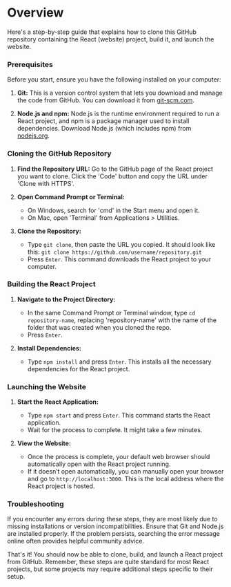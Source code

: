 # Overview

Here's a step-by-step guide that explains how to clone this GitHub repository containing the React (website) project, build it, and launch the website. 

### Prerequisites

Before you start, ensure you have the following installed on your computer:

1. **Git:** This is a version control system that lets you download and manage the code from GitHub. You can download it from [git-scm.com](https://git-scm.com/).

2. **Node.js and npm:** Node.js is the runtime environment required to run a React project, and npm is a package manager used to install dependencies. Download Node.js (which includes npm) from [nodejs.org](https://nodejs.org/).

### Cloning the GitHub Repository

1. **Find the Repository URL:** Go to the GitHub page of the React project you want to clone. Click the 'Code' button and copy the URL under 'Clone with HTTPS'.

2. **Open Command Prompt or Terminal:** 
    - On Windows, search for 'cmd' in the Start menu and open it.
    - On Mac, open 'Terminal' from Applications > Utilities.

3. **Clone the Repository:**
    - Type `git clone`, then paste the URL you copied. It should look like this: `git clone https://github.com/username/repository.git`
    - Press `Enter`. This command downloads the React project to your computer.

### Building the React Project

1. **Navigate to the Project Directory:**
    - In the same Command Prompt or Terminal window, type `cd repository-name`, replacing 'repository-name' with the name of the folder that was created when you cloned the repo.
    - Press `Enter`.

2. **Install Dependencies:**
    - Type `npm install` and press `Enter`. This installs all the necessary dependencies for the React project.

### Launching the Website

1. **Start the React Application:**
    - Type `npm start` and press `Enter`. This command starts the React application.
    - Wait for the process to complete. It might take a few minutes.

2. **View the Website:**
    - Once the process is complete, your default web browser should automatically open with the React project running.
    - If it doesn’t open automatically, you can manually open your browser and go to `http://localhost:3000`. This is the local address where the React project is hosted.

### Troubleshooting

If you encounter any errors during these steps, they are most likely due to missing installations or version incompatibilities. Ensure that Git and Node.js are installed properly. If the problem persists, searching the error message online often provides helpful community advice.

That's it! You should now be able to clone, build, and launch a React project from GitHub. Remember, these steps are quite standard for most React projects, but some projects may require additional steps specific to their setup.
